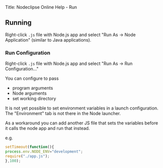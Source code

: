 Title:  Nodeclipse Online Help - Run  


## Running

Right-click `.js` file with Node.js app and select "Run As -> Node Application" (similar to Java applications).


### Run Configuration

Right-click `.js` file with Node.js app and select "Run As -> Run Configuration..."

You can configure to pass

- program arguments
- Node arguments
- set working directory

It is not yet possible to set environment variables in a launch configuration. The "Environment" tab is not there in the Node launcher.

As a workaround you can add another JS file that sets the variables before it calls the node app and run that instead.

e.g.

```javascript
setTimeout(function(){
process.env.NODE_ENV="development";
require("./app.js");
},100);
```
